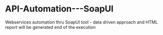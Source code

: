 # API-Automation---SoapUI
Webservices automation thru SoapUI tool - data driven approach and HTML report will be generated end of the execution
